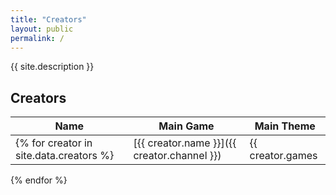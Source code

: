 ```yaml
---
title: "Creators"
layout: public
permalink: /
---
```


{{ site.description }}

## Creators

| Name | Main Game | Main Theme |
| --- | --- | --- |
{% for creator in site.data.creators %}| [{{ creator.name }}]({{ creator.channel }}) | {{ creator.games | first }} | {{ creator.themes }} |
{% endfor %}
